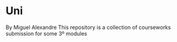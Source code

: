 # Uni
By Miguel Alexandre
This repository is a collection of courseworks submission for some 3º modules
